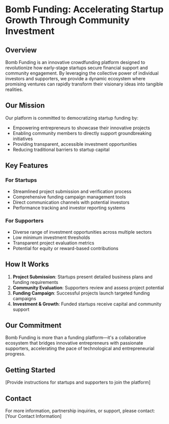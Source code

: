 # Bomb Funding: Accelerating Startup Growth Through Community Investment

## Overview

Bomb Funding is an innovative crowdfunding platform designed to revolutionize how early-stage startups secure financial support and community engagement. By leveraging the collective power of individual investors and supporters, we provide a dynamic ecosystem where promising ventures can rapidly transform their visionary ideas into tangible realities.

## Our Mission

Our platform is committed to democratizing startup funding by:
- Empowering entrepreneurs to showcase their innovative projects
- Enabling community members to directly support groundbreaking initiatives
- Providing transparent, accessible investment opportunities
- Reducing traditional barriers to startup capital

## Key Features

### For Startups
- Streamlined project submission and verification process
- Comprehensive funding campaign management tools
- Direct communication channels with potential investors
- Performance tracking and investor reporting systems

### For Supporters
- Diverse range of investment opportunities across multiple sectors
- Low minimum investment thresholds
- Transparent project evaluation metrics
- Potential for equity or reward-based contributions

## How It Works

1. **Project Submission**: Startups present detailed business plans and funding requirements
2. **Community Evaluation**: Supporters review and assess project potential
3. **Funding Campaign**: Successful projects launch targeted funding campaigns
4. **Investment & Growth**: Funded startups receive capital and community support

## Our Commitment

Bomb Funding is more than a funding platform—it's a collaborative ecosystem that bridges innovative entrepreneurs with passionate supporters, accelerating the pace of technological and entrepreneurial progress.

## Getting Started

[Provide instructions for startups and supporters to join the platform]

## Contact

For more information, partnership inquiries, or support, please contact: [Your Contact Information]
